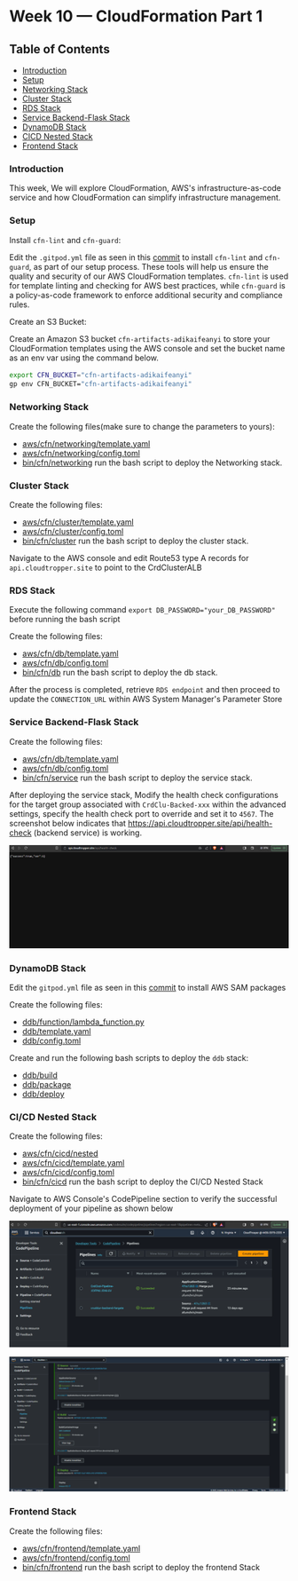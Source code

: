 # Week 10 — CloudFormation Part 1

## Table of Contents


- [Introduction](#introduction)
- [Setup](#setup)
- [Networking Stack](#networking-stack)
- [Cluster Stack](#cluster-stack)
- [RDS Stack](#rds-stack)
- [Service Backend-Flask Stack](service-backend-flask-stack)
- [DynamoDB Stack](#dynamodb-stack)
- [CICD Nested Stack](#cicd-nested-stack)
- [Frontend Stack](#frontend-stack)

### Introduction

This week, We will explore CloudFormation, AWS's infrastructure-as-code service and how CloudFormation can simplify infrastructure management.

### Setup

Install `cfn-lint` and `cfn-guard`:

Edit the `.gitpod.yml` file as seen in this [commit](https://github.com/afumchris/aws-bootcamp-cruddur-2023/commit/b8dbbf1703d1703a970bf5d907a0ea0160f4f3e7#diff-370a022e48cb18faf98122794ffc5ce775b2606b09a9d1f80b71333425ec078e) to install `cfn-lint` and `cfn-guard`, as part of our setup process. These tools will help us ensure the quality and security of our AWS CloudFormation templates. `cfn-lint` is used for template linting and checking for AWS best practices, while `cfn-guard` is a policy-as-code framework to enforce additional security and compliance rules.

Create an S3 Bucket:

Create an Amazon S3 bucket `cfn-artifacts-adikaifeanyi` to store your CloudFormation templates using the AWS console and set the bucket name as an env var using the command below.

```sh
export CFN_BUCKET="cfn-artifacts-adikaifeanyi"
gp env CFN_BUCKET="cfn-artifacts-adikaifeanyi"
```

### Networking Stack

Create the following files(make sure to change the parameters to yours):
  - [aws/cfn/networking/template.yaml](aws/cfn/networking/template.yaml)
  - [aws/cfn/networking/config.toml](aws/cfn/networking/config.toml)
  - [bin/cfn/networking](bin/cfn/networking) run the bash script to deploy the Networking stack.

### Cluster Stack

Create the following files:
  - [aws/cfn/cluster/template.yaml](aws/cfn/cluster/template.yaml)
  - [aws/cfn/cluster/config.toml](aws/cfn/cluster/config.toml)
  - [bin/cfn/cluster](bin/cfn/cluster) run the bash script to deploy the cluster stack.

Navigate to the AWS console and edit Route53 type A records for `api.cloudtropper.site` to point to the CrdClusterALB

### RDS Stack

Execute the following command `export DB_PASSWORD="your_DB_PASSWORD"` before running the bash script

Create the following files:
  - [aws/cfn/db/template.yaml](aws/cfn/db/template.yaml)
  - [aws/cfn/db/config.toml](aws/cfn/cluster/config.toml)
  - [bin/cfn/db](bin/cfn/db) run the bash script to deploy the db stack.

After the process is completed, retrieve `RDS endpoint` and then proceed to update the `CONNECTION_URL` within AWS System Manager's Parameter Store

### Service Backend-Flask Stack

Create the following files:
  - [aws/cfn/db/template.yaml](aws/cfn/service/template.yaml)
  - [aws/cfn/db/config.toml](aws/cfn/service/config.toml)
  - [bin/cfn/service](bin/cfn/service) run the bash script to deploy the service stack.

After deploying the service stack, Modify the health check configurations for the target group associated with `CrdClu-Backed-xxx` within the advanced settings, specify the health check port to override and set it to `4567`. The screenshot below indicates that https://api.cloudtropper.site/api/health-check (backend service) is working.

![](assets/backendflask-service-healthcheck-cfn.png)

### DynamoDB Stack

Edit the `gitpod.yml` file as seen in this [commit](https://github.com/afumchris/aws-bootcamp-cruddur-2023/commit/794b870a635090164d062f643f15bd9e3c7002ce#diff-370a022e48cb18faf98122794ffc5ce775b2606b09a9d1f80b71333425ec078e) to install AWS SAM packages

Create the following files:

  - [ddb/function/lambda_function.py](ddb/function/lambda_function.py)
  - [ddb/template.yaml](ddb/template.yaml)
  - [ddb/config.toml](ddb/config.toml)

Create and run the following bash scripts to deploy the `ddb` stack:
  - [ddb/build](ddb/build) 
  - [ddb/package](ddb/package)
  - [ddb/deploy](ddb/deploy)

### CI/CD Nested Stack

Create the following files:

  - [aws/cfn/cicd/nested](aws/cfn/cicd/nested)
  - [aws/cfn/cicd/template.yaml](aws/cfn/cicd/template.yaml)
  - [aws/cfn/cicd/config.toml](aws/cfn/cicd/config.toml)
  - [bin/cfn/cicd](bin/cfn/cicd) run the bash script to deploy the CI/CD Nested Stack

Navigate to AWS Console's CodePipeline section to verify the successful deployment of your pipeline as shown below

![](assets/cicd-nested-stack-success.png)

![](assets/cicd-nested-stack.png)

### Frontend Stack

Create the following files:

  - [aws/cfn/frontend/template.yaml](aws/cfn/frontend/template.yaml)
  - [aws/cfn/frontend/config.toml](aws/cfn/frontend/config.toml)
  - [bin/cfn/frontend](bin/cfn/frontend) run the bash script to deploy the frontend Stack


 





